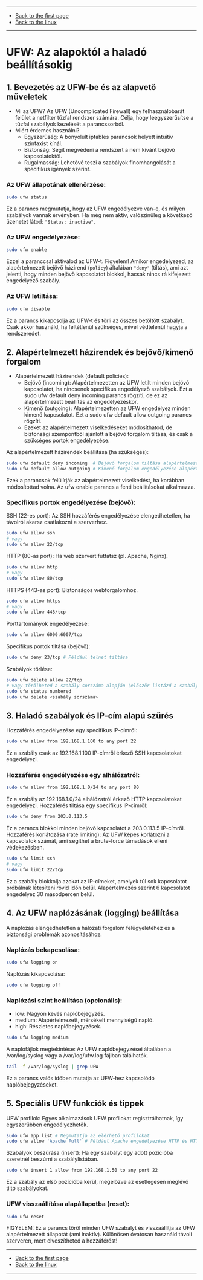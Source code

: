 
---

- [Back to the first page](../../../README.md)
- [Back to the linux](../linux.md)

---

<!--
# UFW

---

### Csomagtárolók és rendszer frissítése majd az UFW telepítése:

> frissítés:

```shell
sudo apt update && sudo apt full-upgrade -y
```

> telepítés:

```shell
sudo apt install ufw
```

---

### Port hozzáférés engedélyezése

> sudo ufw allow PORTSZÁM

> ssh port engedélyezése:

```shell
sudo ufw allow 22
```

---

### Sebességkorlátozás a port-on

> ez a funkció hasznos az SSH kapcsolatok korlátozására.

> Megnehezíthetjük egy külső forrás számára a kapcsolat erőszakos kényszerítését.

> Az ufw nem engedélyez 6 vagy több csatlakozást 30 másodpercen belül.

> Beállításhoz az "ufw limit PORTSZÁM"-ot kell használni.

> pl.:

```shell
sudo ufw limit 22
```

-->

# UFW: Az alapoktól a haladó beállításokig

## 1. Bevezetés az UFW-be és az alapvető műveletek

- Mi az UFW? Az UFW (Uncomplicated Firewall) egy felhasználóbarát felület a netfilter tűzfal rendszer számára. Célja, hogy leegyszerűsítse a tűzfal szabályok kezelését a parancssorból.
- Miért érdemes használni?
    - Egyszerűség: A bonyolult iptables parancsok helyett intuitív szintaxist kínál.
    - Biztonság: Segít megvédeni a rendszert a nem kívánt bejövő kapcsolatoktól.
    - Rugalmasság: Lehetővé teszi a szabályok finomhangolását a specifikus igények szerint.

### Az UFW állapotának ellenőrzése:
```Bash
sudo ufw status
```

Ez a parancs megmutatja, hogy az UFW engedélyezve van-e, és milyen szabályok vannak érvényben. Ha még nem aktív, valószínűleg a következő üzenetet látod: ```"Status: inactive"```.

### Az UFW engedélyezése:
```Bash
sudo ufw enable
```

Ezzel a paranccsal aktiválod az UFW-t. Figyelem! Amikor engedélyezed, az alapértelmezett bejövő házirend (```policy```) általában ```"deny"``` (tiltás), ami azt jelenti, hogy minden bejövő kapcsolatot blokkol, hacsak nincs rá kifejezett engedélyező szabály.

### Az UFW letiltása:
```Bash
sudo ufw disable
```

Ez a parancs kikapcsolja az UFW-t és törli az összes betöltött szabályt. Csak akkor használd, ha feltétlenül szükséges, mivel védtelenül hagyja a rendszeredet.

## 2. Alapértelmezett házirendek és bejövő/kimenő forgalom

- Alapértelmezett házirendek (default policies):
    - Bejövő (incoming): Alapértelmezetten az UFW letilt minden bejövő kapcsolatot, ha nincsenek specifikus engedélyező szabályok. Ezt a sudo ufw default deny incoming parancs rögzíti, de ez az alapértelmezett beállítás az engedélyezéskor.
    - Kimenő (outgoing): Alapértelmezetten az UFW engedélyez minden kimenő kapcsolatot. Ezt a sudo ufw default allow outgoing parancs rögzíti.
    - Ezeket az alapértelmezett viselkedéseket módosíthatod, de biztonsági szempontból ajánlott a bejövő forgalom tiltása, és csak a szükséges portok engedélyezése.

Az alapértelmezett házirendek beállítása (ha szükséges):
```Bash
sudo ufw default deny incoming  # Bejövő forgalom tiltása alapértelmezetten
sudo ufw default allow outgoing # Kimenő forgalom engedélyezése alapértelmezetten
```

Ezek a parancsok felülírják az alapértelmezett viselkedést, ha korábban módosítottad volna. Az ufw enable parancs a fenti beállításokat alkalmazza.

### Specifikus portok engedélyezése (bejövő):
SSH (22-es port): Az SSH hozzáférés engedélyezése elengedhetetlen, ha távolról akarsz csatlakozni a szerverhez.
```Bash
sudo ufw allow ssh
# vagy
sudo ufw allow 22/tcp
```
HTTP (80-as port): Ha web szervert futtatsz (pl. Apache, Nginx).
```Bash
sudo ufw allow http
# vagy
sudo ufw allow 80/tcp
```
HTTPS (443-as port): Biztonságos webforgalomhoz.
```Bash
sudo ufw allow https
# vagy
sudo ufw allow 443/tcp
```
Porttartományok engedélyezése:
```Bash
sudo ufw allow 6000:6007/tcp
```
Specifikus portok tiltása (bejövő):
```Bash
sudo ufw deny 23/tcp # Például telnet tiltása
```
Szabályok törlése:
```Bash
sudo ufw delete allow 22/tcp
# vagy törölheted a szabály sorszáma alapján (először listázd a szabályokat számozással)
sudo ufw status numbered
sudo ufw delete <szabály sorszáma>
```
## 3. Haladó szabályok és IP-cím alapú szűrés

Hozzáférés engedélyezése egy specifikus IP-címről:
```Bash
sudo ufw allow from 192.168.1.100 to any port 22
```
Ez a szabály csak az 192.168.1.100 IP-címről érkező SSH kapcsolatokat engedélyezi.
### Hozzáférés engedélyezése egy alhálózatról:
```Bash
sudo ufw allow from 192.168.1.0/24 to any port 80
```
Ez a szabály az 192.168.1.0/24 alhálózatról érkező HTTP kapcsolatokat engedélyezi.
Hozzáférés tiltása egy specifikus IP-címről:
```Bash
sudo ufw deny from 203.0.113.5
```
Ez a parancs blokkol minden bejövő kapcsolatot a 203.0.113.5 IP-címről.
Hozzáférés korlátozása (rate limiting): Az UFW képes korlátozni a kapcsolatok számát, ami segíthet a brute-force támadások elleni védekezésben.
```Bash
sudo ufw limit ssh
# vagy
sudo ufw limit 22/tcp
```
Ez a szabály blokkolja azokat az IP-címeket, amelyek túl sok kapcsolatot próbálnak létesíteni rövid időn belül. Alapértelmezés szerint 6 kapcsolatot engedélyez 30 másodpercen belül.
## 4. Az UFW naplózásának (logging) beállítása
A naplózás elengedhetetlen a hálózati forgalom felügyeletéhez és a biztonsági problémák azonosításához.
### Naplózás bekapcsolása:
```Bash
sudo ufw logging on
```
Naplózás kikapcsolása:
```Bash
sudo ufw logging off
```
### Naplózási szint beállítása (opcionális):
- low: Nagyon kevés naplóbejegyzés.
- medium: Alapértelmezett, mérsékelt mennyiségű napló.
- high: Részletes naplóbejegyzések.
```Bash
sudo ufw logging medium
```
A naplófájlok megtekintése: Az UFW naplóbejegyzései általában a /var/log/syslog vagy a /var/log/ufw.log fájlban találhatók.
```Bash
tail -f /var/log/syslog | grep UFW
```
Ez a parancs valós időben mutatja az UFW-hez kapcsolódó naplóbejegyzéseket.

## 5. Speciális UFW funkciók és tippek
UFW profilok: Egyes alkalmazások UFW profilokat regisztrálhatnak, így egyszerűbben engedélyezhetők.
```Bash
sudo ufw app list # Megmutatja az elérhető profilokat
sudo ufw allow 'Apache Full' # Például Apache engedélyezése HTTP és HTTPS forgalomra
```
Szabályok beszúrása (insert): Ha egy szabályt egy adott pozícióba szeretnél beszúrni a szabálylistában.
```Bash
sudo ufw insert 1 allow from 192.168.1.50 to any port 22
```
Ez a szabály az első pozícióba kerül, megelőzve az esetlegesen meglévő tiltó szabályokat.
### UFW visszaállítása alapállapotba (reset):
```Bash
sudo ufw reset
```
FIGYELEM: Ez a parancs töröl minden UFW szabályt és visszaállítja az UFW alapértelmezett állapotát (ami inaktív). Különösen óvatosan használd távoli szerveren, mert elveszítheted a hozzáférést!

---

- [Back to the first page](../../../README.md)
- [Back to the linux](../linux.md)

---